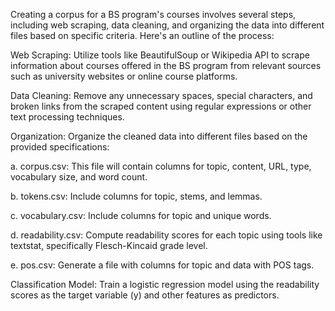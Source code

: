 Creating a corpus for a BS program's courses involves several steps, including web scraping, data cleaning, and organizing the data into different files based on specific criteria. Here's an outline of the process:

Web Scraping: Utilize tools like BeautifulSoup or Wikipedia API to scrape information about courses offered in the BS program from relevant sources such as university websites or online course platforms.

Data Cleaning: Remove any unnecessary spaces, special characters, and broken links from the scraped content using regular expressions or other text processing techniques.

Organization: Organize the cleaned data into different files based on the provided specifications:

a. corpus.csv: This file will contain columns for topic, content, URL, type, vocabulary size, and word count.

b. tokens.csv: Include columns for topic, stems, and lemmas.

c. vocabulary.csv: Include columns for topic and unique words.

d. readability.csv: Compute readability scores for each topic using tools like textstat, specifically Flesch-Kincaid grade level.

e. pos.csv: Generate a file with columns for topic and data with POS tags.

Classification Model: Train a logistic regression model using the readability scores as the target variable (y) and other features as predictors.
